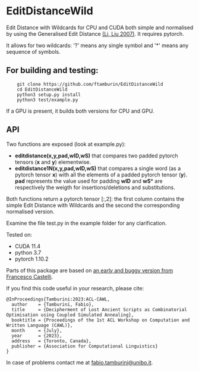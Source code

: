 # EditDistanceWild
Edit Distance with Wildcards for CPU and CUDA both simple and normalised by using the Generalised Edit Distance [(Li, Liu 2007)](https://ieeexplore.ieee.org/document/4160958). It requires pytorch.

It allows for two wildcards: '?' means any single symbol and '*' means any sequence of symbols. 

## For building and testing:
```
    git clone https://github.com/ftamburin/EditDistanceWild
    cd EditDistanceWild
    python3 setup.py install
    python3 test/example.py
```
If a GPU is present, it builds both versions for CPU and GPU.

## API
Two functions are exposed (look at example.py):
- **editdistance(x,y,pad,wID,wS)** that compares two padded pytorch tensors (**x** and **y**) elementwise.
- **editdistance1N(x,y,pad,wID,wS)** that compares a single word (as a pytorch tensor **x**) with all the elements of a padded pytorch tensor (**y**).
**pad** represents the value used for padding
**wID** and **wS*** are respectively the weigth for insertions/deletions and substitutions.

Both functions return a pytorch tensor [:,2]: the first column contains the simple Edit Distance with Wildcards and the second the corresponding normalised version. 

Examine the file test.py in the example folder for any clarification.

Tested on:
- CUDA 11.4
- python 3.7
- pytorch 1.10.2

Parts of this package are based on [an early and buggy version from Francesco Castelli](https://github.com/francescocastelli/torchdistance).

If you find this code useful in your research, please cite:
```
@InProceedings{Tamburini:2023:ACL-CAWL,
  author    = {Tamburini, Fabio},
  title     = {Decipherment of Lost Ancient Scripts as Combinatorial Optimisation using Coupled Simulated Annealing},
  booktitle = {Proceedings of the 1st ACL Workshop on Computation and Written Language (CAWL)},
  month     = {July},
  year      = {2023},
  address   = {Toronto, Canada},
  publisher = {Association for Computational Linguistics}
}
```

In case of problems contact me at <fabio.tamburini@unibo.it>.
